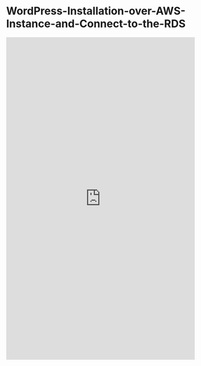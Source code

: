 # WordPress-Installation-over-AWS-Instance-and-Connect-to-the-RDS

<iframe src="https://www.linkedin.com/embed/feed/update/urn:li:ugcPost:6755935228675653632" height="860" width="504" frameborder="0" allowfullscreen="" title="Embedded post"></iframe>
